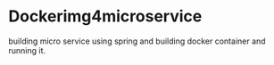 # Dockerimg4microservice
building micro service using spring and building docker container and running it.
